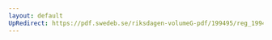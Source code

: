 ```yaml
---
layout: default
UpRedirect: https://pdf.swedeb.se/riksdagen-volumeG-pdf/199495/reg_199495/reg_199495_0411.pdf
---
```


